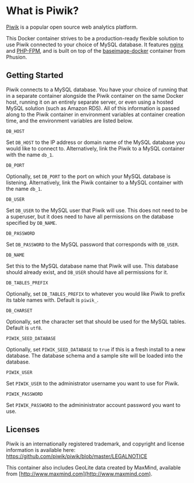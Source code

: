 What is Piwik?
============

[Piwik](http://piwik.org/) is a popular open source web analytics platform.

This Docker container strives to be a production-ready flexible solution to use Piwik connected to your choice of MySQL database. It features [nginx](http://nginx.org/) and  [PHP-FPM](http://php-fpm.org/), and is built on top of the [baseimage-docker](http://phusion.github.io/baseimage-docker/) container from Phusion.


Getting Started
----------------

Piwik connects to a MySQL database.  You have your choice of running that in a separate container alongside the Piwik container on the same Docker host, running it on an entirely separate server, or even using a hosted MySQL solution (such as Amazon RDS). All of this information is passed along to the Piwik container in environment variables at container creation time, and the environment variables are listed below.

    DB_HOST
Set ```DB_HOST``` to the IP address or domain name of the MySQL database you would like to connect to.  Alternatively, link the Piwik to a MySQL container with the name ```db_1```.

    DB_PORT
Optionally, set ```DB_PORT``` to the port on which your MySQL database is listening.  Alternatively, link the Piwik container to a MySQL container with the name ```db_1```.

    DB_USER
Set ```DB_USER``` to the MySQL user that Piwik will use.  This does not need to be a superuser, but it does need to have all permissions on the database specified by ```DB_NAME```.

    DB_PASSWORD
Set ```DB_PASSWORD``` to the MySQL password that corresponds with ```DB_USER```.

    DB_NAME
Set this to the MySQL database name that Piwik will use.  This database should already exist, and ```DB_USER``` should have all permissions for it.

    DB_TABLES_PREFIX
Optionally, set ```DB_TABLES_PREFIX``` to whatever you would like Piwik to prefix its table names with.  Default is ```piwik_```.

    DB_CHARSET
Optionally, set the character set that should be used for the MySQL tables.  Default is ```utf8```.

    PIWIK_SEED_DATABASE
Optionally, set ```PIWIK_SEED_DATABASE``` to ```true``` if this is a fresh install to a new database.  The database schema and a sample site will be loaded into the database.

    PIWIK_USER
Set ```PIWIK_USER``` to the administrator username you want to use for Piwik.

    PIWIK_PASSWORD

Set ```PIWIK_PASSWORD``` to the admininistrator account password you want to use.


Licenses
----------------

Piwik is an internationally registered trademark, and copyright and license information is available here: https://github.com/piwik/piwik/blob/master/LEGALNOTICE


This container also includes GeoLite data created by MaxMind, available from [http://www.maxmind.com](http://www.maxmind.com).
